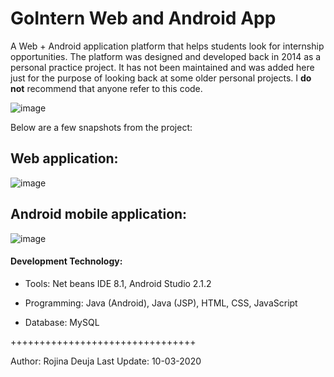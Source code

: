 
# GoIntern Web and Android App
A Web + Android application platform that helps students look for internship opportunities. The platform was designed and developed back in 2014 as a personal practice project. It has not been maintained and was added here just for the purpose of looking back at some older personal projects. I **do not** recommend that anyone refer to this code.

![image](https://user-images.githubusercontent.com/50701253/95002597-a82bca80-058a-11eb-8973-70e1f9931792.png)

Below are a few snapshots from the project:

## Web application:
![image](https://user-images.githubusercontent.com/50701253/95002916-1756ee00-058e-11eb-9b59-353fd2b460bb.png)

## Android mobile application:
![image](https://user-images.githubusercontent.com/50701253/95002837-58023780-058d-11eb-800c-1e8deef64c4f.png)

#### Development Technology:
- Tools: Net beans IDE 8.1, Android Studio 2.1.2

- Programming: Java (Android), Java (JSP), HTML, CSS, JavaScript

- Database: MySQL 

++++++++++++++++++++++++++++++++

Author: Rojina Deuja
Last Update: 10-03-2020
